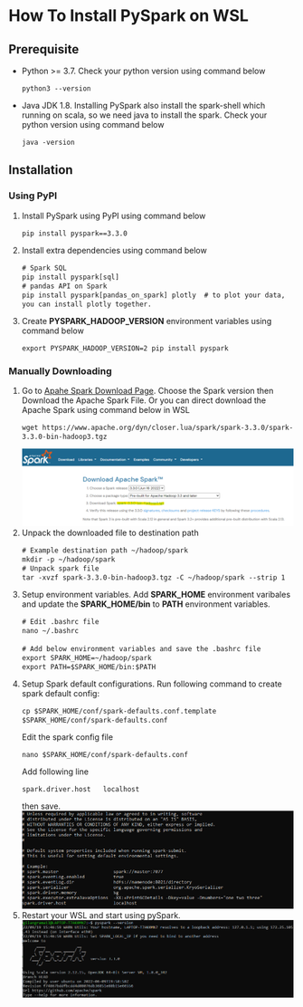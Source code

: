 # How To Install PySpark on WSL

## Prerequisite
- Python >= 3.7. Check your python version using command below
    ```
    python3 --version
    ```
- Java JDK 1.8. Installing PySpark also install the spark-shell which running on scala, so we need java to install the spark. Check your python version using command below
    ```
    java -version
    ```

## Installation

### Using PyPI
1. Install PySpark using PyPI using command below
    ```
    pip install pyspark==3.3.0
    ```
2. Install extra dependencies using command below
    ```
    # Spark SQL
    pip install pyspark[sql]
    # pandas API on Spark
    pip install pyspark[pandas_on_spark] plotly  # to plot your data, you can install plotly together.
    ```
3. Create __PYSPARK_HADOOP_VERSION__ environment variables using command below
    ```
    export PYSPARK_HADOOP_VERSION=2 pip install pyspark
    ```

### Manually Downloading
1. Go to [Apahe Spark Download Page](https://spark.apache.org/downloads.html). Choose the Spark version then Download the Apache Spark File. Or you can direct download the Apache Spark using command below in WSL
    ```
    wget https://www.apache.org/dyn/closer.lua/spark/spark-3.3.0/spark-3.3.0-bin-hadoop3.tgz
    ```
    ![download spark](images/Screenshot1.png)
2. Unpack the downloaded file to destination path
    ```
    # Example destination path ~/hadoop/spark
    mkdir -p ~/hadoop/spark
    # Unpack spark file
    tar -xvzf spark-3.3.0-bin-hadoop3.tgz -C ~/hadoop/spark --strip 1
    ```
3. Setup environment variables. Add __SPARK_HOME__ environment varibales and update the __SPARK_HOME/bin__ to __PATH__ environment variables.
    ```
    # Edit .bashrc file
    nano ~/.bashrc

    # Add below environment variables and save the .bashrc file
    export SPARK_HOME=~/hadoop/spark   
    export PATH=$SPARK_HOME/bin:$PATH
    ```
4. Setup Spark default configurations. Run following command to create spark default config:
    ```
    cp $SPARK_HOME/conf/spark-defaults.conf.template $SPARK_HOME/conf/spark-defaults.conf
    ```
    Edit the spark config file
    ```
    nano $SPARK_HOME/conf/spark-defaults.conf
    ```
    Add following line 
    ```
    spark.driver.host	localhost
    ``` 
    then save. </br>
    ![setup spark config](images/Screenshot2.png)
5. Restart your WSL and start using pySpark.</br>
    ![check pyspark version](images/Screenshot3.png)
    